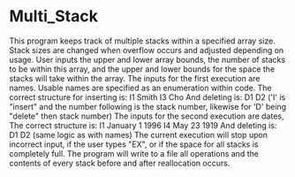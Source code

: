 # Multi_Stack
This program keeps track of multiple stacks within a specified array size.
Stack sizes are changed when overflow occurs and adjusted depending on usage.
User inputs the upper and lower array bounds, the number of stacks to be within this array, and the upper and lower bounds for the space the stacks will take within the array.
The inputs for the first execution are names. Usable names are specified as an enumeration within code.
    The correct structure for inserting is:
        I1 Smith
        I3 Cho
    And deleting is:
        D1
        D2
    ('I' is "insert" and the number following is the stack number, likewise for 'D' being "delete" then stack number)
The inputs for the second execution are dates,
    The correct structure is:
        I1 January 1 1996
        I4 May 23 1919
    And deleting is:
        D1
        D2
    (same logic as with names)
The current execution will stop upon incorrect input, if the user types "EX", or if the space for all stacks is completely full.
The program will write to a file all operations and the contents of every stack before and after reallocation occurs.
